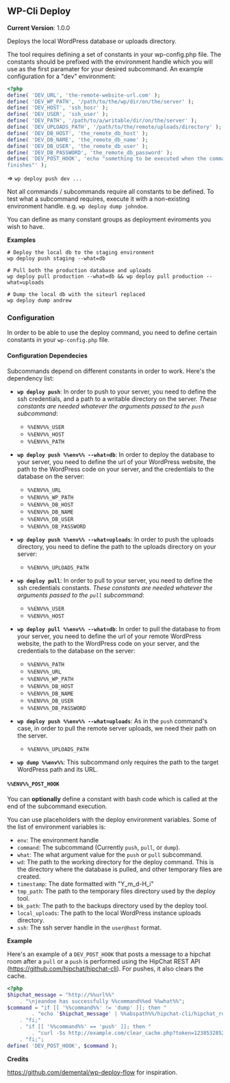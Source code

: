 ## WP-Cli Deploy

__Current Version__: 1.0.0

Deploys the local WordPress database or uploads directory.

The tool requires defining a set of constants in your wp-config.php file.
The constants should be prefixed with the environment handle which you will use as the first paramater for your desired subcommand. An example configuration for a "dev" environment:

```php
<?php
define( 'DEV_URL', 'the-remote-website-url.com' );
define( 'DEV_WP_PATH', '/path/to/the/wp/dir/on/the/server' );
define( 'DEV_HOST', 'ssh_hosr' );
define( 'DEV_USER', 'ssh_user' );
define( 'DEV_PATH', '/path/to/a/writable/dir/on/the/server' );
define( 'DEV_UPLOADS_PATH', '/path/to/the/remote/uploads/directory' );
define( 'DEV_DB_HOST', 'the_remote_db_host' );
define( 'DEV_DB_NAME', 'the_remote_db_name' );
define( 'DEV_DB_USER', 'the_remote_db_user' );
define( 'DEV_DB_PASSWORD', 'the_remote_db_password' );
define( 'DEV_POST_HOOK', 'echo "something to be executed when the command
finishes"' );
```

=> `wp deploy push dev ...`

Not all commands / subcommands require all constants to be defined. To test what
a subcommand requires, execute it with a non-existing environment handle. e.g.
`wp deploy dump johndoe`.

You can define as many constant groups as deployment eviroments you wish to have.

__Examples__

    # Deploy the local db to the staging environment
    wp deploy push staging --what=db

    # Pull both the production database and uploads
    wp deploy pull production --what=db && wp deploy pull production --what=uploads

    # Dump the local db with the siteurl replaced
    wp deploy dump andrew

### Configuration

In order to be able to use the deploy command, you need to define certain
constants in your `wp-config.php` file.

#### Configuration Dependecies

Subcommands depend on different constants in order to work.
Here's the dependency list:

* __`wp deploy push`__: In order to push to your server, you need to define the
ssh credentials, and a path to a writable directory on the server. _These
constants are needed whatever the arguments passed to the `push` subcommand_:

 	* `%%ENV%%_USER`
 	* `%%ENV%%_HOST`
 	* `%%ENV%%_PATH`

 * __`wp deploy push %%env%% --what=db`__: In order to deploy the database to your
 server, you need to define the url of your WordPress website, the path to
 the WordPress code on your server, and the credentials to the database on
 the server:

 	* `%%ENV%%_URL`
 	* `%%ENV%%_WP_PATH`
 	* `%%ENV%%_DB_HOST`
 	* `%%ENV%%_DB_NAME`
 	* `%%ENV%%_DB_USER`
 	* `%%ENV%%_DB_PASSWORD`

 * __`wp deploy push %%env%% --what=uploads`__: In order to push the uploads directory,
 you need to define the path to the uploads directory on your server:

 	* `%%ENV%%_UPLOADS_PATH`

* __`wp deploy pull`__: In order to pull to your server, you need to define the
ssh credentials constants. _These constants are needed whatever the arguments
passed to the `pull` subcommand_:

 	* `%%ENV%%_USER`
 	* `%%ENV%%_HOST`

 * __`wp deploy pull %%env%% --what=db`__: In order to pull the database to from your
 server, you need to define the url of your remote WordPress website, the
 path to the WordPress code on your server, and the credentials to the
 database on the server:

 	* `%%ENV%%_PATH`
 	* `%%ENV%%_URL`
 	* `%%ENV%%_WP_PATH`
 	* `%%ENV%%_DB_HOST`
 	* `%%ENV%%_DB_NAME`
 	* `%%ENV%%_DB_USER`
 	* `%%ENV%%_DB_PASSWORD`

 * __`wp deploy push %%env%% --what=uploads`__: As in the `push` command's case, in
 order to pull the remote server uploads, we need their path on the server.
 	* `%%ENV%%_UPLOADS_PATH`

 * __`wp dump %%env%%`__: This subcommand only requires the path to the target
 WordPress path and its URL.

#### `%%ENV%%_POST_HOOK`

You can __optionally__ define a constant with bash code which is called at the
end of the subcommand execution.

You can use placeholders with the deploy environment variables. Some of the
list of environment variables is:
* `env`: The environment handle
* `command`: The subcommand (Currently `push`, `pull`, or `dump`).
* `what`: The what argument value for the `push` or `pull` subcommand.
* `wd`: The path to the working directory for the deploy command. This is
the directory where the database is pulled, and other temporary files are
created.
* `timestamp`: The date formatted with "Y_m_d-H_i"
* `tmp_path`: The path to the temporary files directory used by the deploy
tool.
* `bk_path`: The path to the backups directory used by the deploy tool.
* `local_uploads`: The path to the local WordPress instance uploads
directory.
* `ssh`: The ssh server handle in the `user@host` format.


__Example__

Here's an example of a `DEV_POST_HOOK` that posts a message to a hipchat
room after a `pull` or a `push` is performed using the HipChat REST API
(https://github.com/hipchat/hipchat-cli).
For pushes, it also clears the cache.

```php
<?php
$hipchat_message = "http://%%url%%"
	. "\njeandoe has successfully %%command%%ed %%what%%";
$command = "if [[ '%%command%%' != 'dump' ]]; then "
		. "echo '$hipchat_message' | %%abspath%%/hipchat-cli/hipchat_room_message -t 1245678 -r 123456 -f 'WP-Cli Deploy';"
	. "fi;"
	. "if [[ '%%command%%' == 'push' ]]; then "
		. "curl -Ss http://example.com/clear_cache.php?token=12385328523;"
	. "fi;";
define( 'DEV_POST_HOOK', $command );
```

__Credits__

https://github.com/demental/wp-deploy-flow for inspiration.
